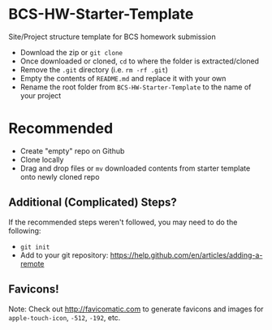 # BCS-HW-Starter-Template
Site/Project structure template for BCS homework submission

- Download the zip or `git clone`
- Once downloaded or cloned, `cd` to where the folder is extracted/cloned
- Remove the `.git` directory (i.e. `rm -rf .git`)
- Empty the contents of `README.md` and replace it with your own
- Rename the root folder from `BCS-HW-Starter-Template` to the name of your project

# Recommended
- Create "empty" repo on Github
- Clone locally
- Drag and drop files or `mv` downloaded contents from starter template onto newly cloned repo

## Additional (Complicated) Steps?
If the recommended steps weren't followed, you may need to do the following:
- `git init`
- Add to your git repository: https://help.github.com/en/articles/adding-a-remote

## Favicons!
Note: Check out http://favicomatic.com to generate favicons and images for `apple-touch-icon`, `-512`, `-192`, etc.  
